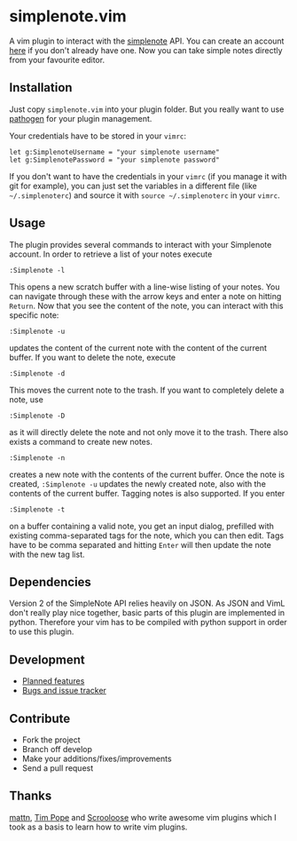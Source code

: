# simplenote.vim
A vim plugin to interact with the [simplenote][1] API. You can create an
account [here](https://simple-note.appspot.com/create) if you don't already
have one.
Now you can take simple notes directly from your favourite editor.

## Installation
Just copy `simplenote.vim` into your plugin folder. But you really want to use
[pathogen][5] for your plugin management.

Your credentials have to be stored in your `vimrc`:

    let g:SimplenoteUsername = "your simplenote username"
    let g:SimplenotePassword = "your simplenote password"

If you don't want to have the credentials in your `vimrc` (if you manage it
with git for example), you can just set the variables in a different file (like
`~/.simplenoterc`) and source it with `source ~/.simplenoterc` in your `vimrc`.

## Usage
The plugin provides several commands to interact with your Simplenote account.
In order to retrieve a list of your notes execute

    :Simplenote -l

This opens a new scratch buffer with a line-wise listing of your notes. You can
navigate through these with the arrow keys and enter a note on hitting
`Return`. Now that you see the content of the note, you can interact with this
specific note:

    :Simplenote -u

updates the content of the current note with the content of the current buffer.
If you want to delete the note, execute

    :Simplenote -d

This moves the current note to the trash. If you want to completely delete a
note, use

    :Simplenote -D

as it will directly delete the note and not only move it to the trash.
There also exists a command to create new notes.

    :Simplenote -n

creates a new note with the contents of the current buffer. Once the note is
created, `:Simplenote -u` updates the newly created note, also with the
contents of the current buffer.
Tagging notes is also supported. If you enter

    :Simplenote -t

on a buffer containing a valid note, you get an input dialog, prefilled with
existing comma-separated tags for the note, which you can then edit. Tags have
to be comma separated and hitting `Enter` will then update the note with the
new tag list.


## Dependencies
Version 2 of the SimpleNote API relies heavily on JSON. As JSON and VimL don't
really play nice together, basic parts of this plugin are implemented in
python. Therefore your vim has to be compiled with python support in order to
use this plugin.

## Development
- [Planned features](http://www.pivotaltracker.com/projects/288621)
- [Bugs and issue tracker](https://github.com/mrtazz/simplenote.vim/issues)

## Contribute
- Fork the project
- Branch off develop
- Make your additions/fixes/improvements
- Send a pull request

## Thanks
[mattn][2], [Tim Pope][3] and [Scrooloose][4] who write awesome vim plugins
which I took as a basis to learn how to write vim plugins.

[1]: http://simplenoteapp.com/
[2]: http://github.com/mattn
[3]: http://github.com/tpope
[4]: http://github.com/scrooloose
[5]: http://github.com/tpope/vim-pathogen
